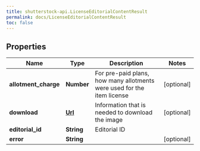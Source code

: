 ```yaml
---
title: shutterstock-api.LicenseEditorialContentResult
permalink: docs/LicenseEditorialContentResult
toc: false
---
```


## Properties

Name | Type | Description | Notes
------------ | ------------- | ------------- | -------------
**allotment_charge** | **Number** | For pre-paid plans, how many allotments were used for the item license | [optional] 
**download** | [**Url**](Url) | Information that is needed to download the image | [optional] 
**editorial_id** | **String** | Editorial ID | 
**error** | **String** |  | [optional] 


